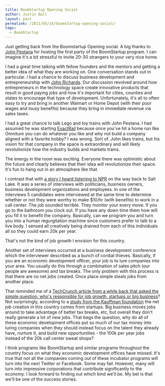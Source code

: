 ```yaml
---
title: BoomStartup Opening Social
author: Justin Ball
layout: post
permalink: /2011/05/14/boomstartup-opening-social/
tags:
  - BoomStartup
---
```

Just getting back from the Boomstartup Opening social. A big thanks to [John Pestana][1] for hosting the first party of the BoomStartup program. I can imagine it's a bit stressful to invite 20-30 strangers to your very nice home.

 [1]: http://marriottschool.byu.edu/advisoryboard/detail.cfm?mem=1110&group=3&pid=822

I had a great time talking with fellow founders and the mentors and getting a better idea of what they are working on. One conversation stands out in particular. I had a chance to discuss business development and entrepreneurship with [John Richards][2]. Our discussion revolved around how entrepreneurs in the technology space create innovative products that result in good paying jobs and how it's important for cities, counties and states to encourage that type of development. Unfortunately, it's all to often easy to try and bring in another Walmart or Home Depot (with their poor wages and lousy benefits) because they bring in immediate revenue via sales taxes.

 [2]: http://www.johnrichards.me/

I had a great chance to talk Lego and toy trains with John Pestana. I had assumed he was starting [ExactRail][3] because once you've hit a home run like Omniture you can do whatever you like and why not build a company aligned with a favorite hobby? I was wrong. Sort of. John likes trains, but his vision for that company in the space is extraordinary and will likely revolutionize how the industry builds and markets trains.

 [3]: http://www.exactrail.com/

The energy in the room was exciting. Everyone there was optimistic about the future and clearly believes that their idea will revolutionize their space. It's fun to hang out in an atmosphere like that.

I contrast that with [a story I heard listening to NPR][4] on the way back to Salt Lake. It was a series of interviews with politicians, business owners, business development organizations and employees. In one of the interviews 5 candidates were interviewed at the same time to determine whether or not they were worthy to make $10/hr (with benefits) to work in a call center. The job sounded terrible. They monitor your every move. If you go to the bathroom you clock out. If you have any down time them how will you fill it to benefit the company. Basically, can we program you and turn you into a human regurgitation machine since customers prefer to talk to a live body. I sensed all creatively being drained from each of this individuals all so they could earn 20k per year.

 [4]: http://www.npr.org/blogs/money/2011/05/13/136274980/how-to-create-a-job

That's not the kind of job growth I envision for this country.

Another set of interviews occurred at a business development conference which the interviewer described as a bunch of cordial thieves. Basically, if you are an economic development officer, your job is to lure companies into your area. You usually do this through a combination of sales pitch (our people are awesome) and tax breaks. The only problem with this process is that there are no net jobs created. Once place simple steals jobs from another place.

That reminded me of a [TechCrunch article from a while back that asked the simple question: who's responsible for job growth, startups or big business][5]? Not surprisingly, according to a [study from the Kauffman foundation][6] the net job creation in this country comes from startups. Big business moves jobs around to take advantage of better tax breaks, etc, but overall they don't really generate a lot of new jobs. That begs the question, why do all of these economic development offices put so much of our tax money into luring companies when they should instead focus on the talent they already have, nurture it, and build new opportunities - the 100k per year jobs instead of the 20k call center sweat shops?

 [5]: http://techcrunch.com/2010/08/14/startups-or-behemoths-which-are-we-going-to-bet-on/
 [6]: http://www.kauffman.org/uploadedFiles/firm-formation-inception-8-2-10.pdf

I think programs like BoomStartup and similar programs throughout the country focus on what they economic development offices have missed. It's true that not all the companies coming out of these incubator programs will turn into the next Twitter or Facebook. Some may fail. However, many will turn into impressive corporations that contribute significantly to the economy. I look forward to finding out which kind we'll be. My bet is that we'll be one of the success stories.